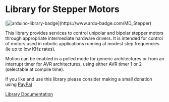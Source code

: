 # Library for Stepper Motors

[![arduino-library-badge](https://www.ardu-badge.com/badge/MD_Stepper.svg?)](https://www.ardu-badge.com/MD_Stepper)

This library provides services to control unipolar and bipolar stepper 
motors through appropriate intermediate hardware drivers. It is intended
for control of motors used in robotic applications running at modest 
step frequencies (ie up to low KHz rates).

Motion can be enabled in a polled mode for generic architectures or 
from an interrupt timer for AVR architectures, using either AVR 
timer 1 or 2 (selectable at compile time).

If you like and use this library please consider making a small donation using [PayPal](https://paypal.me/MajicDesigns/4USD)

[Library Documentation](https://majicdesigns.github.io/MD_Stepper/)
